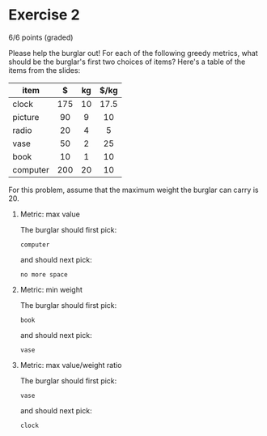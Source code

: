 # Exercise 2
6/6 points (graded)

Please help the burglar out! For each of the following greedy metrics, what should be the burglar's first two choices of items? 
Here's a table of the items from the slides:

| item | $ | kg | $/kg |
| --- | :-: | :-: | :-: |
| clock | 175 | 10 | 17.5 |
| picture | 90 | 9 | 10 |
| radio | 20 | 4 | 5 |
| vase | 50 | 2 | 25 |
| book | 10 | 1 | 10 |
| computer | 200 | 20 | 10 |

For this problem, assume that the maximum weight the burglar can carry is 20.

1. Metric: max value

    The burglar should first pick:
    ```
    computer
    ```
    
    and should next pick:
    ```
    no more space
    ```
    
1. Metric: min weight

    The burglar should first pick:
    ```
    book
    ```
    
    and should next pick:
    ```
    vase
    ```
    
    
1. Metric: max value/weight ratio

    The burglar should first pick:
    ```
    vase
    ```
    
    and should next pick:
    ```
    clock
    ```

